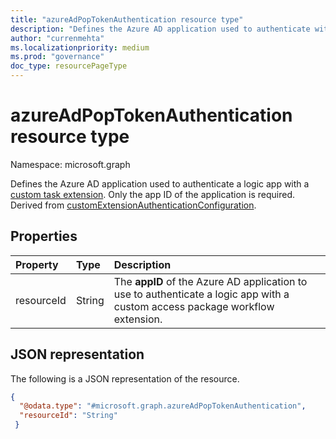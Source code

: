 ```yaml
---
title: "azureAdPopTokenAuthentication resource type"
description: "Defines the Azure AD application used to authenticate with a custom access package workflow extension."
author: "currenmehta"
ms.localizationpriority: medium
ms.prod: "governance"
doc_type: resourcePageType
---
```


# azureAdPopTokenAuthentication resource type

Namespace: microsoft.graph

Defines the Azure AD application used to authenticate a logic app with a [custom task extension](../resources/identitygovernance-customtaskextension.md). Only the app ID of the application is required. Derived from [customExtensionAuthenticationConfiguration](../resources/customextensionauthenticationconfiguration.md).

## Properties

|Property|Type|Description|
|:---|:---|:---|
|resourceId|String|The **appID** of the Azure AD application to use to authenticate a logic app with a custom access package workflow extension.|

## JSON representation

The following is a JSON representation of the resource.
<!-- {
  "blockType": "resource",
  "@odata.type": "microsoft.graph.azureAdPopTokenAuthentication",
  "baseType": "microsoft.graph.customExtensionAuthenticationConfiguration"
}
-->

``` json
{ 
  "@odata.type": "#microsoft.graph.azureAdPopTokenAuthentication", 
  "resourceId": "String" 
 } 
```

